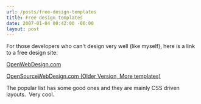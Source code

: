 ```yaml
---
url: /posts/free-design-templates
title: Free design templates
date: 2007-01-04 00:42:00 -06:00
layout: post
---
```


For those developers who can't design very well (like myself), here is a link to a free design site:

[OpenWebDesign.com](http://www.openwebdesign.org/)

[OpenSourceWebDesign.com (Older Version, More templates)
](http://www.oswd.org/)

The popular list has some good ones and they are mainly CSS driven layouts.  Very cool.
